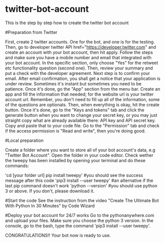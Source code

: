 # twitter-bot-account

This is the step by step how to create the twitter bot account

#Preparation from Twitter

First, create 2 twitter accounts. One for the bot, and one is for the testing.
Then, go to developer twitter API href="https://developer.twitter.com" and create an account with your bot account, then hit apply. Follow the steps and make sure you have a mobile number and email that integrated with your bot account. In the specific section, only choose "Yes" for the retweet etc functionality question (second one). Then, review your summary and put a check with the developer agreement. Next step is to confirm your email. After email confirmation, you shall get a notice that your application is under review. Sometimes it's instant but sometimes you need to be patience. Once it's done, go the "App" section from the menu bar. Create an app and fill the information that needed; for the website url is your twitter account url. Remember, you don't need to fill up all of the information, some of the questions are optionals. Then, when everything is okay, hit the create button. Once it's done, go to the "Keys and tokens" tab and click the generate button when you want to change your secret key, or you may just straight copy what are already available there: API key and API secret key. Copy and paste that to your code file. Go to the "Permission" tab and check if the access permission is "Read and write", then you're doing good.

#Local preparation

Create a folder where you want to store all of your bot account's data, e.g "Twitter Bot Account". Open the folder in your code editor. Check wether the tweepy has been installed by opening your terminal and do these commands:

'cd [your folder url]
 pip install tweepy'			#you should see the success message after this code
'pip3 install --user tweepy'	#an alternative if the last pip command doesn't work
'python --version'				#you should use python 3 or above. If you don't, please download it.

#Start the code
See the instruction from the video "Create The Ultimate Bot With Python In 30 Minutes" by Code Wizard

#Deploy your bot account for 24/7 works
Go to the pythonanywhere.com and upload your files. Make sure you choose the python 3 version. In the console, go to the bash, type the command 'pip3 install --user tweepy'.

CONGRATULATIONS!! Your bot now is ready to use.
